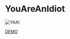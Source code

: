 # YouAreAnIdiot
![YAAI](https://i.ytimg.com/vi/40_hgc0V2M8/hqdefault.jpg)

[DEMO](https://www.youtube.com/watch?v=gJnbzKW3yvc)
